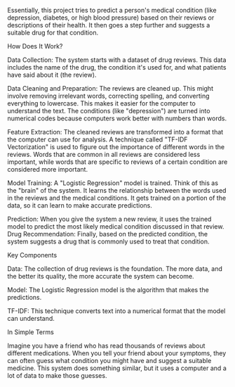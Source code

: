 Essentially, this project tries to predict a person's medical condition (like depression, diabetes, or high blood pressure) based on their reviews or descriptions of their health.  It then goes a step further and suggests a suitable drug for that condition.

How Does It Work?

Data Collection: The system starts with a dataset of drug reviews. This data includes the name of the drug, the condition it's used for, and what patients have said about it (the review).

Data Cleaning and Preparation:
The reviews are cleaned up. This might involve removing irrelevant words, correcting spelling, and converting everything to lowercase. This makes it easier for the computer to understand the text.
The conditions (like "depression") are turned into numerical codes because computers work better with numbers than words.

Feature Extraction:
The cleaned reviews are transformed into a format that the computer can use for analysis. A technique called "TF-IDF Vectorization" is used to figure out the importance of different words in the reviews. Words that are common in all reviews are considered less important, while words that are specific to reviews of a certain condition are considered more important.

Model Training:
A "Logistic Regression" model is trained. Think of this as the "brain" of the system. It learns the relationship between the words used in the reviews and the medical conditions. It gets trained on a portion of the data, so it can learn to make accurate predictions.

Prediction:
When you give the system a new review, it uses the trained model to predict the most likely medical condition discussed in that review.
Drug Recommendation:
Finally, based on the predicted condition, the system suggests a drug that is commonly used to treat that condition.

Key Components

Data: The collection of drug reviews is the foundation. The more data, and the better its quality, the more accurate the system can become.

Model: The Logistic Regression model is the algorithm that makes the predictions.

TF-IDF: This technique converts text into a numerical format that the model can understand.

In Simple Terms

Imagine you have a friend who has read thousands of reviews about different medications. When you tell your friend about your symptoms, they can often guess what condition you might have and suggest a suitable medicine. This system does something similar, but it uses a computer and a lot of data to make those guesses.
